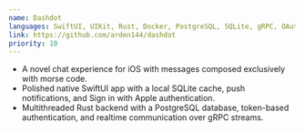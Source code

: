 ```yaml
---
name: Dashdot
languages: SwiftUI, UIKit, Rust, Docker, PostgreSQL, SQLite, gRPC, OAuth 2.0
link: https://github.com/arden144/dashdot
priority: 10
---
```


- A novel chat experience for iOS with messages composed exclusively with morse code.
- Polished native SwiftUI app with a local SQLite cache, push notifications, and Sign in with Apple authentication.
- Multithreaded Rust backend with a PostgreSQL database, token-based authentication, and realtime communication over gRPC streams.
